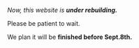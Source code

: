 *Now, this website is **under rebuilding.***

Please be patient to wait.

We plan it will be **finished before Sept.8th.**
